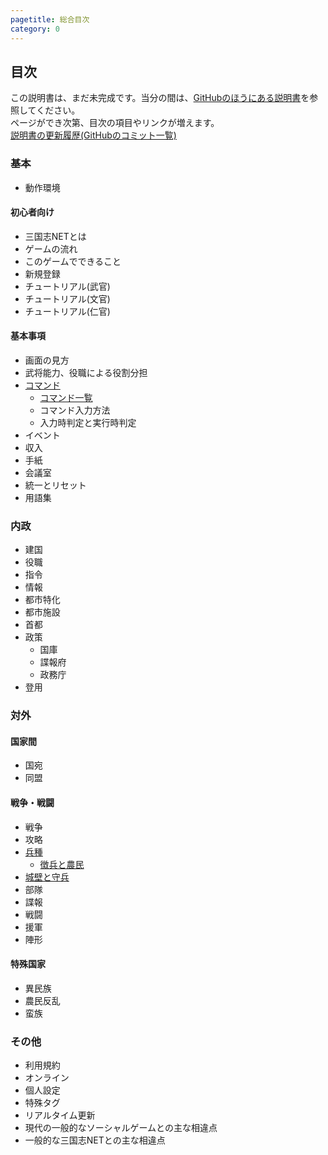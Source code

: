 ```yaml
---
pagetitle: 総合目次
category: 0
---
```


## 目次

この説明書は、まだ未完成です。当分の間は、[GitHubのほうにある説明書](https://github.com/kmycode/sangokukmy/wiki)を参照してください。  
ページができ次第、目次の項目やリンクが増えます。  
[説明書の更新履歴(GitHubのコミット一覧)](https://github.com/kmycode/sangokukmy-doc/commits/master)

### 基本
* 動作環境

#### 初心者向け
* 三国志NETとは
* ゲームの流れ
* このゲームでできること
* 新規登録
* チュートリアル(武官)
* チュートリアル(文官)
* チュートリアル(仁官)

#### 基本事項
* 画面の見方
* 武将能力、役職による役割分担
* [コマンド](bas-command.html)
  * [コマンド一覧](bas-commands.html)
  * コマンド入力方法
  * 入力時判定と実行時判定
* イベント
* 収入
* 手紙
* 会議室
* 統一とリセット
* 用語集

### 内政
* 建国
* 役職
* 指令
* 情報
* 都市特化
* 都市施設
* 首都
* 政策
  * 国庫
  * 諜報府
  * 政務庁
* 登用

### 対外
#### 国家間
* 国宛
* 同盟

#### 戦争・戦闘
* 戦争
* 攻略
* [兵種](dip-soldiers.html)
  * [徴兵と農民](dip-getsol.html)
* [城壁と守兵](dip-wallguards.html)
* 部隊
* 諜報
* 戦闘
* 援軍
* 陣形

#### 特殊国家
* 異民族
* 農民反乱
* 蛮族

### その他
* 利用規約
* オンライン
* 個人設定
* 特殊タグ
* リアルタイム更新
* 現代の一般的なソーシャルゲームとの主な相違点
* 一般的な三国志NETとの主な相違点
